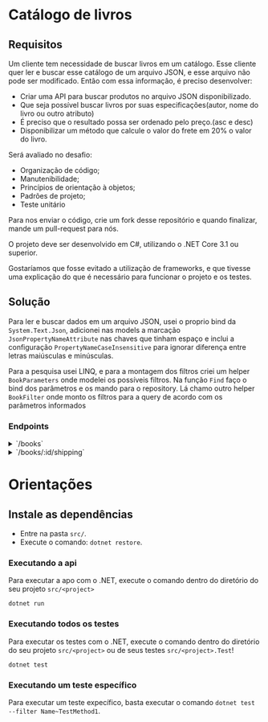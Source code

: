 
# Catálogo de livros


## Requisitos

Um cliente tem necessidade de buscar livros em um catálogo. Esse cliente quer ler e buscar esse catálogo de um arquivo JSON, e esse arquivo não pode ser modificado. Então com essa informação, é preciso desenvolver:

- Criar uma API para buscar produtos no arquivo JSON disponibilizado.
- Que seja possível buscar livros por suas especificações(autor, nome do livro ou outro atributo)
- É preciso que o resultado possa ser ordenado pelo preço.(asc e desc)
- Disponibilizar um método que calcule o valor do frete em 20% o valor do livro.

Será avaliado no desafio:

- Organização de código;
- Manutenibilidade;
- Princípios de orientação à objetos;
- Padrões de projeto;
- Teste unitário

Para nos enviar o código, crie um fork desse repositório e quando finalizar, mande um pull-request para nós.

O projeto deve ser desenvolvido em C#, utilizando o .NET Core 3.1 ou superior.

Gostaríamos que fosse evitado a utilização de frameworks, e que tivesse uma explicação do que é necessário para funcionar o projeto e os testes.

## Solução

Para ler e buscar dados em um arquivo JSON, usei o proprio bind da ` System.Text.Json`, adicionei nas models a marcação ` JsonPropertyNameAttribute` nas chaves que tinham espaço e inclui a configuração `PropertyNameCaseInsensitive` para ignorar diferença entre letras maiúsculas e minúsculas. 

Para a pesquisa usei LINQ, e para a montagem dos filtros criei um helper `BookParameters` onde modelei os possíveis filtros. Na função `Find` faço o bind dos parâmetros e os mando para o repository. Lá chamo outro helper `BookFilter` onde monto os filtros para a query de acordo com os parâmetros informados 

### Endpoints

<details>
  <summary> 
  `/books`
  </summary><br />

Pode ser chamado sozinho ou acompanhado por uma query string ex: `?illustrator=Cliff Wright&genre=Drama` 

O filtro retorna exatamente o que está sendo buscado  

</details>

 
<details>
  <summary> 
  `/books/:id/shipping` 
  </summary><br />

Retorna o valor do frete para o ID do livro procurado 
</details>

# Orientações

  ## Instale as dependências
  
  - Entre na pasta `src/`.
  - Execute o comando: `dotnet restore`.

  ### Executando a api

  Para executar a apo com o .NET, execute o comando dentro do diretório do seu projeto `src/<project>` 

  ```
  dotnet run
  ```

  ### Executando todos os testes

  Para executar os testes com o .NET, execute o comando dentro do diretório do seu projeto `src/<project>` ou de seus testes `src/<project>.Test`!

  ```
  dotnet test
  ```

  ### Executando um teste específico

  Para executar um teste expecífico, basta executar o comando `dotnet test --filter Name~TestMethod1`.
